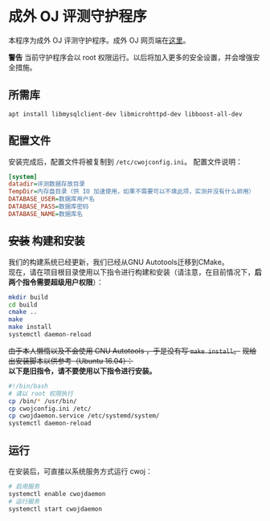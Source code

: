 # 成外 OJ 评测守护程序
本程序为成外 OJ 评测守护程序。成外 OJ 网页端在[这里](https://github.com/CDFLS/CWOJ)。

**警告** 当前守护程序会以 root 权限运行。以后将加入更多的安全设置，并会增强安全措施。

## 所需库
`apt install libmysqlclient-dev libmicrohttpd-dev libboost-all-dev`

## 配置文件
安装完成后，配置文件将被复制到 `/etc/cwojconfig.ini`。
配置文件说明：
```ini
[system]
datadir=评测数据存放目录
TempDir=内存盘目录（供 IO 加速使用，如果不需要可以不填此项，实测并没有什么卵用）
DATABASE_USER=数据库用户名
DATABASE_PASS=数据库密码
DATABASE_NAME=数据库名
```

## ~~安装~~ 构建和安装
我们的构建系统已经更新，我们已经从GNU Autotools迁移到CMake。  
现在，请在项目根目录使用以下指令进行构建和安装（请注意，在目前情况下，**后两个指令需要超级用户权限**）：  
```sh
mkdir build
cd build
cmake ..
make
make install
systemctl daemon-reload
```

~~由于本人懒惰以及不会使用 GNU Autotools ，于是没有写 `make install`。~~
~~现给出安装脚本以供参考（Ubuntu 16.04）：~~  
**以下是旧指令，请不要使用以下指令进行安装。**
```sh
#!/bin/bash
# 请以 root 权限执行
cp /bin/* /usr/bin/
cp cwojconfig.ini /etc/
cp cwojdaemon.service /etc/systemd/system/
systemctl daemon-reload
```

## 运行
在安装后，可直接以系统服务方式运行 cwoj：
```sh
# 启用服务
systemctl enable cwojdaemon
# 运行服务
systemctl start cwojdaemon
```
